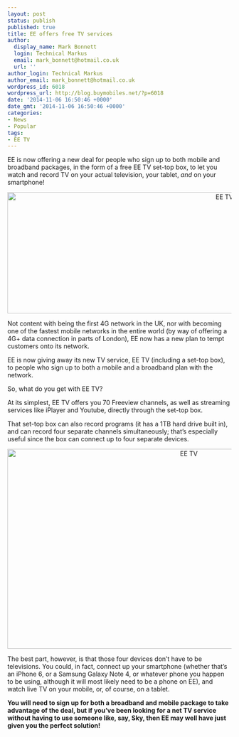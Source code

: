 ```yaml
---
layout: post
status: publish
published: true
title: EE offers free TV services
author:
  display_name: Mark Bonnett
  login: Technical Markus
  email: mark_bonnett@hotmail.co.uk
  url: ''
author_login: Technical Markus
author_email: mark_bonnett@hotmail.co.uk
wordpress_id: 6018
wordpress_url: http://blog.buymobiles.net/?p=6018
date: '2014-11-06 16:50:46 +0000'
date_gmt: '2014-11-06 16:50:46 +0000'
categories:
- News
- Popular
tags:
- EE TV
---
```

<p><span class="postStandFirst">EE is now offering a new deal for people who sign up to both mobile and broadband packages, in the form of a free EE TV set-top box, to let you watch and record TV on your actual television, your tablet, <i>and</i> on your smartphone!&nbsp;</span></p>
<p style="text-align: center;"><img class="size-large wp-image-6019 aligncenter" alt="EE TV" src="https://a1comms-blog-buymobiles.storage.googleapis.com/2014/11/1413971318178-1024x292.jpg" width="960" height="273" /></p>
<p>Not content with being the first 4G network in the UK, nor with becoming one of the fastest mobile networks in the entire world (by way of offering a 4G+ data connection in parts of London), EE now has a new plan to tempt customers onto its network.</p>
<p>EE is now giving away its new TV service, EE TV (including a set-top box), to people who sign up to both a mobile and a broadband plan with the network.</p>
<p>So, what do you get with EE TV?</p>
<p>At its simplest, EE TV offers you 70 Freeview channels, as well as streaming services like iPlayer and Youtube, directly through the set-top box.</p>
<p>That set-top box can also record programs (it has a 1TB hard drive built in), and can record four separate channels simultaneously; that&rsquo;s especially useful since the box can connect up to four separate devices.</p>
<p style="text-align: center;"><img class="size-full wp-image-6020 aligncenter" alt="EE TV" src="https://a1comms-blog-buymobiles.storage.googleapis.com/2014/11/1415016144803.jpg" width="800" height="450" /></p>
<p>The best part, however, is that those four devices don&rsquo;t have to be televisions. You could, in fact, connect up your smartphone (whether that&rsquo;s an iPhone 6, or a Samsung Galaxy Note 4, or whatever phone you happen to be using, although it will most likely need to be a phone on EE), and watch live TV on your mobile, or, of course, on a tablet.</p>
<p><strong>You will need to sign up for both a broadband and mobile package to take advantage of the deal, but if you&rsquo;ve been looking for a net TV service without having to use someone like, say, Sky, then EE may well have just given you the perfect solution!</strong></p>
